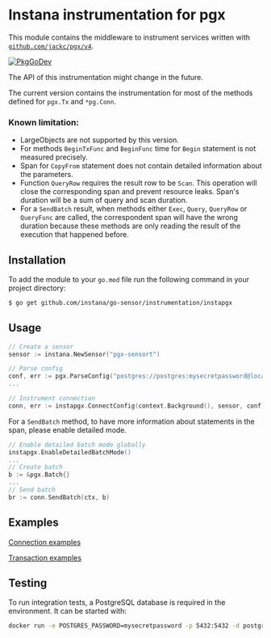 Instana instrumentation for pgx
=============================================

This module contains the middleware to instrument services written with [`github.com/jackc/pgx/v4`](https://github.com/jackc/pgx/v4).

[![PkgGoDev](https://pkg.go.dev/badge/github.com/instana/go-sensor/instrumentation/instapgx)](https://pkg.go.dev/github.com/instana/go-sensor/instrumentation/instapgx)

The API of this instrumentation might change in the future.

The current version contains the instrumentation for most of the methods defined for `pgx.Tx` and `*pg.Conn`.

### Known limitation:

- LargeObjects are not supported by this version.
- For methods `BeginTxFunc` and `BeginFunc` time for `Begin` statement is not measured precisely.
- Span for `CopyFrom` statement does not contain detailed information about the parameters.
- Function `QueryRow` requires the result row to be `Scan`. This operation will close the corresponding span and prevent resource leaks. Span's duration will be a sum of query and scan duration.
- For a `SendBatch` result, when methods either `Exec`, `Query`, `QueryRow` or `QueryFunc` are called, the correspondent span will have the wrong duration because these methods are only reading the result of the execution that happened before.

Installation
------------

To add the module to your `go.mod` file run the following command in your project directory:

```bash
$ go get github.com/instana/go-sensor/instrumentation/instapgx
```

Usage
-----

```go
// Create a sensor
sensor := instana.NewSensor("pgx-sensort")

// Parse config
conf, err := pgx.ParseConfig("postgres://postgres:mysecretpassword@localhost/postgres")
...

// Instrument connection 
conn, err := instapgx.ConnectConfig(context.Background(), sensor, conf)
```

For a `SendBatch` method, to have more information about statements in the span, please enable detailed mode.

```go
// Enable detailed batch mode globally
instapgx.EnableDetailedBatchMode()
...
// Create batch
b := &pgx.Batch{}
...
// Send batch
br := conn.SendBatch(ctx, b)
```


Examples
---

[Connection examples](https://github.com/instana/go-sensor/blob/master/instrumentation/instapgx/example_conn_test.go)

[Transaction examples](https://github.com/instana/go-sensor/blob/master/instrumentation/instapgx/example_tx_test.go)

Testing
---
To run integration tests, a PostgreSQL database is required in the environment. It can be started with:

```bash
docker run -e POSTGRES_PASSWORD=mysecretpassword -p 5432:5432 -d postgres
```
